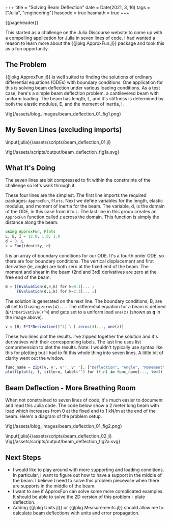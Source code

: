 +++
title = "Solving Beam Deflection"
date = Date(2021, 3, 16)
tags = ["Julia", "engineering"]
hascode = true
hasmath = true
+++

{{pageheader}}

This started as a challenge on the Julia Discourse website to come up with a compelling application for Julia in seven lines of code. I had wanted a reason to learn more about the {{jlpkg ApproxFun.jl}} package and took this as a fun opportunity.

## The Problem

{{jlpkg ApproxFun.jl}} is well suited to finding the solutions of ordinary differential equations (ODEs) with boundary conditions. One application for this is solving beam deflection under various loading conditions. As a test case, here's a simple beam deflection problem: a cantilevered beam with uniform loading. The beam has length, L, and it's stiffness is determined by both the elastic modulus, E, and the moment of inertia, I.

<!-- {{postfig 1 "Uniformly loaded cantilever beam" 100}} -->
\fig{/assets/blog_images/beam_deflection_01_fig1.png}


## My Seven Lines (excluding imports)

\input{julia}{/assets/scripts/beam_deflection_01.jl}

<!-- \input{julia}{scripts/beam_deflection_01.jl} -->

<!-- \fig{./code/beam_deflection_01_a} -->
<!-- {{postfig 1a "Deflection, angle, moment, and shear of beam with a uniform loading" 100}} -->
\fig{/assets/scripts/output/beam_deflection_fig1a.svg}

## What It's Doing

The seven lines are bit compressed to fit within the constraints of the challenge so let's walk through it.

These four lines are the simplest. The first line imports the required packages: `ApproxFun`, `Plots`. Next we define variables for the length, elastic modulus, and moment of inertia for the beam. The variable, d, is the domain of the ODE, in this case from `0` to `L`. The last line in this group creates an `ApproxFun` function called `z` across the domain. This function is simply the distance along the beam.

```julia
using ApproxFun, Plots
L, E, I = 12.0, 1.0, 1.0
d = 0..L
z = Fun(identity, d)
```

`B` is an array of boundary conditions for our ODE. It's a fourth order ODE, so there are four boundary conditions. The vertical displacement and first derivative (ie, angle) are both zero at the fixed end of the beam. The moment and shear in the beam (2nd and 3rd) derivatives are zero at the free end of the beam.

```julia
B = [[Evaluation(d,0,k) for k=0:1]... ; 
     [Evaluation(d,L,k) for k=2:3]... ;]
```

The solution is generated on the next line. The boundary conditions, B, are all set to 0 using `zeros(4)...`. The differential equation for a beam is defined (`E*I*Derivative()^4`) and gets set to a uniform load `one(z)` (shown as **q** in the image above).

```julia
v = [B; E*I*Derivative()^4] \ [ zeros(4)..., one(z)]
```

These two lines plot the results. I've zipped together the solution and it's derivatives with their corresponding labels. The last line uses list comprehension to plot the results. Note: I wouldn't typically use syntax like this for plotting but I had to fit this whole thing into seven lines. A little bit of clarity went out the window.

```julia
func_name = zip([v, v', v'', v'''], ["Deflection", "Angle", "Momement", "Shear"])
plot([plot(z, f, title=n, label="") for (f,n) in func_name]..., lw=3)
```

## Beam Deflection - More Breathing Room

When not constrained to seven lines of code, it's much easier to document and read this Julia code. The code below show a 2 meter long beam with load which increases from 0 at the fixed end to 1 kN/m at the end of the beam. Here's a diagram of the problem setup.

<!-- ![alt text](/assets/blog_images/beam_deflection_01_fig2.png) -->
<!-- {{postfig 2 "Uniformly varying load on a cantilever beam" 100}} -->
\fig{/assets/blog_images/beam_deflection_01_fig2.png}

\input{julia}{/assets/scripts/beam_deflection_02.jl}
\fig{/assets/scripts/output/beam_deflection_fig2a.svg}
<!-- \input{julia}{scripts/beam_deflection_02.jl} -->

<!-- \fig{./code/beam_deflection_01_b} -->
<!-- {{postfig 2a "Deflection, angle, moment, and shear of beam with a uniformly varying load" 100}} -->

## Next Steps

 * I would like to play around with more supporting and loading conditions. In particular, I want to figure out how to have a support in the middle of the beam. I believe I need to solve this problem piecewise when there are supports in the middle of the beam.
 * I want to see if ApproxFun can solve some more complicated examples. It should be able to solve the 2D version of this problem - plate deflection.
 * Adding {{jlpkg Units.jl}} or {{jlpkg Measurements.jl}} should allow me to calculate beam deflections with units and error propagation.